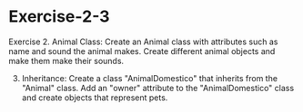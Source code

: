 # Exercise-2-3


Exercise
2. Animal Class: Create an Animal class with attributes such as name and sound the animal makes. Create different animal objects and make them make their sounds.

3. Inheritance: Create a class "AnimalDomestico" that inherits from the "Animal" class. Add an "owner" attribute to the "AnimalDomestico" class and create objects that represent pets.
